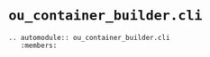 # `ou_container_builder.cli`

```{eval-rst}
.. automodule:: ou_container_builder.cli
   :members:
```
